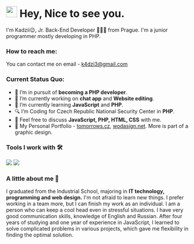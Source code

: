 <h1><img src="https://emojis.slackmojis.com/emojis/images/1531849430/4246/blob-sunglasses.gif?1531849430" width="30"/> Hey, Nice to see you.</h1>

I'm Kadzii😉, Jr. Back-End Developer 👨🏻‍💻 from Prague. I'm a junior programmer mostly developing in PHP.

### How to reach me: 
You can contact me on email - k4dzi3@gmail.com

### Current Status Quo:

- 💼 I’m in pursuit of <strong>becoming a PHP developer</strong>.
- 🔭 I’m currently working on <strong>chat app</strong> and <strong>Website editing</strong>.
- 🌱 I’m currently learning <strong>JavaScript</strong> and <strong>PHP</strong>.
- 🔍 I’m Coding for Czech Republic National Security Center in <strong>PHP</strong>.
- 💬 Feel free to discuss <strong>JavaScript, PHP, HTML, CSS</strong> with me.
- 👀 My Personal Portfolio - [tomorrows.cz](https://524w.eu/), [wodasign.net](https://www.wodasign.net/en/). More is part of a graphic design.

### Tools I work with 🛠

<img src="https://img.shields.io/badge/php%20-%2314354C.svg?&style=for-the-badge&logo=php&logoColor=white">   <img src="https://img.shields.io/badge/javascript%20-%23323330.svg?&style=for-the-badge&logo=javascript&logoColor=%23F7DF1E">

### A little about me 💬

I graduated from the Industrial School, majoring in <strong>IT technology, programming and web design.</strong> I'm not afraid to learn new things. I prefer working in a team more, but I can finish my work as an individual. I am a person who can keep a cool head even in stressful situations. I have very good communication skills, knowledge of English and Russian. After four years of studying and one year of experience in JavaScript, I learned to solve complicated problems in various projects, which gave me flexibility in finding the optimal solution.
